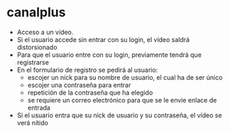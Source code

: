 # canalplus
- Acceso a un vídeo.
- Si el usuario accede sin entrar con su login, el vídeo saldrá distorsionado
- Para que el usuario entre con su login, previamente tendrá que registrarse
- En el formulario de registro se pedirá al usuario:
    * escojer un nick para su nombre de usuario, el cual ha de ser único
    * escojer una contraseña para entrar
    * repetición de la contraseña que ha elegido
    * se requiere un correo electrónico para que se le envie enlace de entrada
- Si el usuario entra que su nick de usuario y su contraseña, el vídeo se verá nítido
